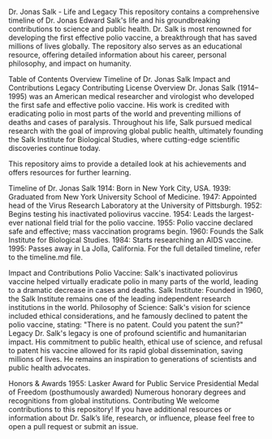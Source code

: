 Dr. Jonas Salk - Life and Legacy
This repository contains a comprehensive timeline of Dr. Jonas Edward Salk's life and his groundbreaking contributions to science and public health. Dr. Salk is most renowned for developing the first effective polio vaccine, a breakthrough that has saved millions of lives globally. The repository also serves as an educational resource, offering detailed information about his career, personal philosophy, and impact on humanity.

Table of Contents
Overview
Timeline of Dr. Jonas Salk
Impact and Contributions
Legacy
Contributing
License
Overview
Dr. Jonas Salk (1914–1995) was an American medical researcher and virologist who developed the first safe and effective polio vaccine. His work is credited with eradicating polio in most parts of the world and preventing millions of deaths and cases of paralysis. Throughout his life, Salk pursued medical research with the goal of improving global public health, ultimately founding the Salk Institute for Biological Studies, where cutting-edge scientific discoveries continue today.

This repository aims to provide a detailed look at his achievements and offers resources for further learning.

Timeline of Dr. Jonas Salk
1914: Born in New York City, USA.
1939: Graduated from New York University School of Medicine.
1947: Appointed head of the Virus Research Laboratory at the University of Pittsburgh.
1952: Begins testing his inactivated poliovirus vaccine.
1954: Leads the largest-ever national field trial for the polio vaccine.
1955: Polio vaccine declared safe and effective; mass vaccination programs begin.
1960: Founds the Salk Institute for Biological Studies.
1984: Starts researching an AIDS vaccine.
1995: Passes away in La Jolla, California.
For the full detailed timeline, refer to the timeline.md file.

Impact and Contributions
Polio Vaccine: Salk's inactivated poliovirus vaccine helped virtually eradicate polio in many parts of the world, leading to a dramatic decrease in cases and deaths.
Salk Institute: Founded in 1960, the Salk Institute remains one of the leading independent research institutions in the world.
Philosophy of Science: Salk's vision for science included ethical considerations, and he famously declined to patent the polio vaccine, stating: "There is no patent. Could you patent the sun?"
Legacy
Dr. Salk's legacy is one of profound scientific and humanitarian impact. His commitment to public health, ethical use of science, and refusal to patent his vaccine allowed for its rapid global dissemination, saving millions of lives. He remains an inspiration to generations of scientists and public health advocates.

Honors & Awards
1955: Lasker Award for Public Service
Presidential Medal of Freedom (posthumously awarded)
Numerous honorary degrees and recognitions from global institutions.
Contributing
We welcome contributions to this repository! If you have additional resources or information about Dr. Salk’s life, research, or influence, please feel free to open a pull request or submit an issue.
